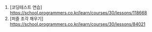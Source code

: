 1. [코딩테스트 연습] https://school.programmers.co.kr/learn/courses/30/lessons/118668
2. [퍼즐 조각 채우기] https://school.programmers.co.kr/learn/courses/30/lessons/84021
